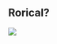 ## Rorical?

![](https://github-readme-stats.vercel.app/api?username=Rorical&show_icons=true&theme=dracula)
